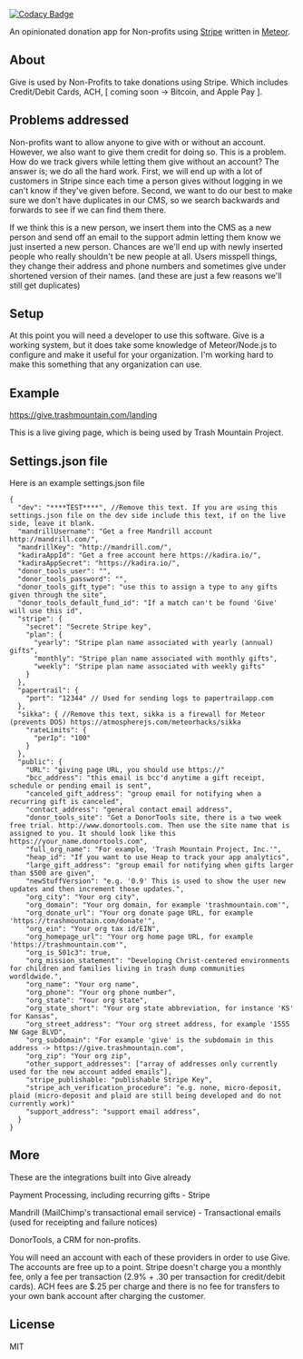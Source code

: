 [![Codacy Badge](https://www.codacy.com/project/badge/cd0a18c7433547279f5409d4ec3297c1)](https://www.codacy.com/app/c316/give)


An opinionated donation app for Non-profits using <a href="https://stripe.com">Stripe</a> 
written in <a href="http://meteor.com">Meteor</a>.


## About

Give is used by Non-Profits to take donations using Stripe. Which includes Credit/Debit Cards, ACH, 
[ coming soon -> Bitcoin, and Apple Pay ]. 

## Problems addressed

Non-profits want to allow anyone to give with or without an account. However, we also want to give them credit for doing so.
This is a problem. How do we track givers while letting them give without an account? The answer is; we do all the hard work.
First, we will end up with a lot of customers in Stripe since each time a person gives without logging in we can't know if they've given before.
Second, we want to do our best to make sure we don't have duplicates in our CMS, so we search backwards and forwards to see if we can find them there.

If we think this is a new person, we insert them into the CMS as a new person and send off an email to the support admin letting them know we just inserted a 
new person. Chances are we'll end up with newly inserted people who really shouldn't be new people at all. 
Users misspell things, they change their address and phone numbers and sometimes give under shortened version of their names. 
(and these are just a few reasons we'll still get duplicates)



## Setup

At this point you will need a developer to use this software. Give is a working system, but it does take some knowledge of Meteor/Node.js to configure and make it useful for your organization. I'm working hard to make this something that any organization can use.

## Example

https://give.trashmountain.com/landing

This is a live giving page, which is being used by Trash Mountain Project. 

## Settings.json file

Here is an example settings.json file

```
{
  "dev": "****TEST****", //Remove this text. If you are using this settings.json file on the dev side include this text, if on the live side, leave it blank.
  "mandrillUsername": "Get a free Mandrill account http://mandrill.com/",
  "mandrillKey": "http://mandrill.com/",
  "kadiraAppId": "Get a free account here https://kadira.io/",
  "kadiraAppSecret": "https://kadira.io/",
  "donor_tools_user": "",
  "donor_tools_password": "",
  "donor_tools_gift_type": "use this to assign a type to any gifts given through the site",
  "donor_tools_default_fund_id": "If a match can't be found 'Give' will use this id",
  "stripe": {
    "secret": "Secrete Stripe key",
    "plan": {
      "yearly": "Stripe plan name associated with yearly (annual) gifts",
      "monthly": "Stripe plan name associated with monthly gifts",
      "weekly": "Stripe plan name associated with weekly gifts"
    }
  },
  "papertrail": {
    "port": "12344" // Used for sending logs to papertrailapp.com
  },
  "sikka": { //Remove this text, sikka is a firewall for Meteor (prevents DOS) https://atmospherejs.com/meteorhacks/sikka
    "rateLimits": {
      "perIp": "100"
    }
  },
  "public": {
    "URL": "giving page URL, you should use https://"
    "bcc_address": "this email is bcc'd anytime a gift receipt, schedule or pending email is sent",
    "canceled_gift_address": "group email for notifying when a recurring gift is canceled",
    "contact_address": "general contact email address",
    "donor_tools_site": "Get a DonorTools site, there is a two week free trial. http://www.donortools.com. Then use the site name that is assigned to you. It should look like this https://your_name.donortools.com",
    "full_org_name": "For example, 'Trash Mountain Project, Inc.'",
    "heap_id": "If you want to use Heap to track your app analytics",
    "large_gift_address": "group email for notifying when gifts larger than $500 are given",
    "newStuffVersion": "e.g. '0.9' This is used to show the user new updates and then increment those updates.",
    "org_city": "Your org city",
    "org_domain": "Your org domain, for example 'trashmountain.com'",
    "org_donate_url": "Your org donate page URL, for example 'https://trashmountain.com/donate'",
    "org_ein": "Your org tax id/EIN",
    "org_homepage_url": "Your org home page URL, for example 'https://trashmountain.com'",
    "org_is_501c3": true,
    "org_mission_statement": "Developing Christ-centered environments for children and families living in trash dump communities wordldwide.",
    "org_name": "Your org name",
    "org_phone": "Your org phone number",
    "org_state": "Your org state",
    "org_state_short": "Your org state abbreviation, for instance 'KS' for Kansas",
    "org_street_address": "Your org street address, for example '1555 NW Gage BLVD",
    "org_subdomain": "For example 'give' is the subdomain in this address -> https://give.trashmountain.com",
    "org_zip": "Your org zip",
    "other_support_addresses": ["array of addresses only currently used for the new account added emails"],
    "stripe_publishable: "publishable Stripe Key",
    "stripe_ach_verification_procedure": "e.g. none, micro-deposit, plaid (micro-deposit and plaid are still being developed and do not currently work)"
    "support_address": "support email address",
  }
}
```


## More

These are the integrations built into Give already

Payment Processing, including recurring gifts - Stripe

Mandrill (MailChimp's transactional email service) - Transactional emails (used for receipting and failure notices)

DonorTools, a CRM for non-profits.

You will need an account with each of these providers in order to use Give. 
The accounts are free up to a point. Stripe doesn't charge you a monthly fee, 
only a fee per transaction (2.9% + .30 per transaction for credit/debit cards). 
ACH fees are $.25 per charge and there is no fee for transfers to your own bank account after charging the customer. 

## License

MIT
